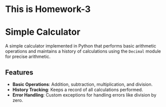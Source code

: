 # This is Homework-3

# Simple Calculator

A simple calculator implemented in Python that performs basic arithmetic operations and maintains a history of calculations using the `Decimal` module for precise arithmetic.

## Features

- **Basic Operations**: Addition, subtraction, multiplication, and division.
- **History Tracking**: Keeps a record of all calculations performed.
- **Error Handling**: Custom exceptions for handling errors like division by zero.
